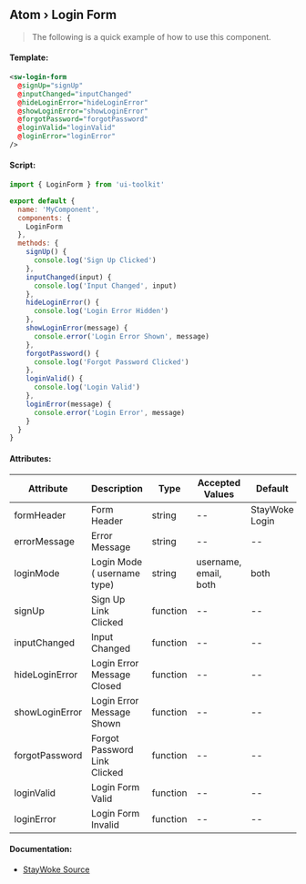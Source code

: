 Atom › Login Form
---

> The following is a quick example of how to use this component.


#### Template:

```xml
<sw-login-form
  @signUp="signUp"
  @inputChanged="inputChanged"
  @hideLoginError="hideLoginError"
  @showLoginError="showLoginError"
  @forgotPassword="forgotPassword"
  @loginValid="loginValid"
  @loginError="loginError"
/>
```


#### Script:
```js
import { LoginForm } from 'ui-toolkit'

export default {
  name: 'MyComponent',
  components: {
    LoginForm
  },
  methods: {
    signUp() {
      console.log('Sign Up Clicked')
    },
    inputChanged(input) {
      console.log('Input Changed', input)
    },
    hideLoginError() {
      console.log('Login Error Hidden')
    },
    showLoginError(message) {
      console.error('Login Error Shown', message)
    },
    forgotPassword() {
      console.log('Forgot Password Clicked')
    },
    loginValid() {
      console.log('Login Valid')
    },
    loginError(message) {
      console.error('Login Error', message)
    }
  }
}
```


#### Attributes:

Attribute      | Description                  | Type     | Accepted Values       | Default
---------------|------------------------------|----------|-----------------------|------------
formHeader     | Form Header                  | string   | --                    | StayWoke Login
errorMessage   | Error Message                | string   | --                    | --
loginMode      | Login Mode ( username type)  | string   | username, email, both | both
signUp         | Sign Up Link Clicked         | function | --                    | --
inputChanged   | Input Changed                | function | --                    | --
hideLoginError | Login Error Message Closed   | function | --                    | --
showLoginError | Login Error Message Shown    | function | --                    | --
forgotPassword | Forgot Password Link Clicked | function | --                    | --
loginValid     | Login Form Valid             | function | --                    | --
loginError     | Login Form Invalid           | function | --                    | --


#### Documentation:

* [StayWoke Source](https://github.com/staywoke/ui-toolkit/tree/master/src/components/templates/login-form)
